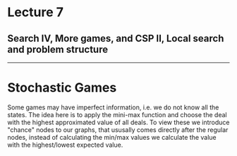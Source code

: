 # Lecture 7
##  Search IV, More games, and CSP II, Local search and problem structure
---
# Stochastic Games 
Some games may have imperfect information, i.e. we do not know all the states. The idea here is to apply the mini-max function and choose the deal with the highest approximated value of all deals.  To view these we introduce "chance" nodes to our graphs, that ususally comes directly after the regular nodes, instead of calculating the min/max values we calculate the value with the highest/lowest expected value.
